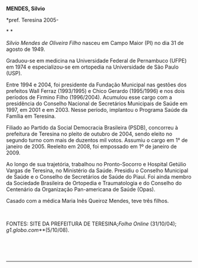**MENDES, Silvio**

\*pref. Teresina 2005-

* *

*Silvio Mendes de Oliveira Filho* nasceu em Campo Maior (PI) no dia 31
de agosto de 1949.

Graduou-se em medicina na Universidade Federal de Pernambuco (UFPE) em
1974 e especializou-se em ortopedia na Universidade de São Paulo (USP).

Entre 1994 e 2004, foi presidente da Fundação Municipal nas gestões dos
prefeitos Wall Ferraz (1993/1995) e Chico Gerardo (1995/1996) e nos dois
períodos de Firmino Filho (1996/2004). Acumulou esse cargo com a
presidência do Conselho Nacional de Secretários Municipais de Saúde em
1997, em 2001 e em 2003. Nesse período, implantou o Programa Saúde da
Família em Teresina.

Filiado ao Partido da Social Democracia Brasileira (PSDB), concorreu à
prefeitura de Teresina no pleito de outubro de 2004, sendo eleito no
segundo turno com mais de duzentos mil votos. Assumiu o cargo em 1° de
janeiro de 2005. Reeleito em 2008, foi empossado em 1º de janeiro de
2009.

Ao longo de sua trajetória, trabalhou no Pronto-Socorro e Hospital
Getúlio Vargas de Teresina, no Ministério da Saúde. Presidiu o Conselho
Municipal de Saúde e o Conselho de Secretários de Saúde do Piauí. Foi
ainda membro da Sociedade Brasileira de Ortopedia e Traumatologia e do
Conselho do Centenário da Organização Pan-americana de Saúde (Opas).

Casado com a médica Maria Inês Queiroz Mendes, teve três filhos. 

 

FONTES: SITE DA PREFEITURA DE TERESINA;*Folha Online* (31/10/04);
*g1.globo.com***(5/10/08).

 

 

* * * * *

